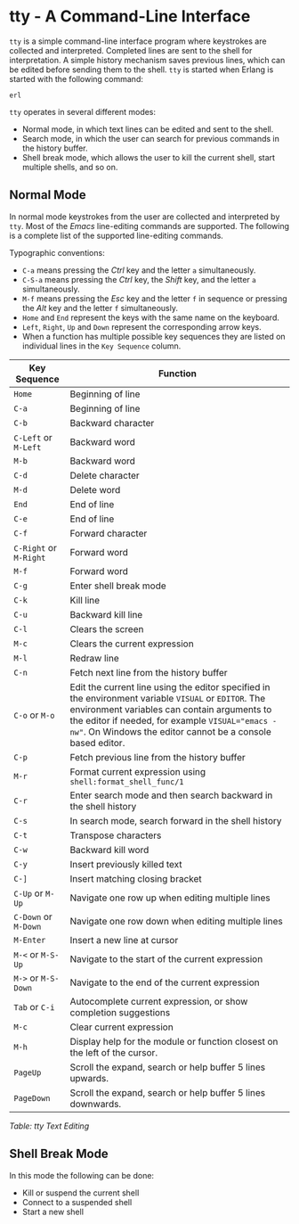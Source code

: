 <!--
%CopyrightBegin%

Copyright Ericsson AB 2023-2024. All Rights Reserved.

Licensed under the Apache License, Version 2.0 (the "License");
you may not use this file except in compliance with the License.
You may obtain a copy of the License at

    http://www.apache.org/licenses/LICENSE-2.0

Unless required by applicable law or agreed to in writing, software
distributed under the License is distributed on an "AS IS" BASIS,
WITHOUT WARRANTIES OR CONDITIONS OF ANY KIND, either express or implied.
See the License for the specific language governing permissions and
limitations under the License.

%CopyrightEnd%
-->
# tty - A Command-Line Interface

`tty` is a simple command-line interface program where keystrokes are collected
and interpreted. Completed lines are sent to the shell for interpretation. A
simple history mechanism saves previous lines, which can be edited before
sending them to the shell. `tty` is started when Erlang is started with the
following command:

```text
erl
```

`tty` operates in several different modes:

- Normal mode, in which text lines can be edited and sent to the shell.
- Search mode, in which the user can search for previous commands in the history
  buffer.
- Shell break mode, which allows the user to kill the current shell, start
  multiple shells, and so on.

## Normal Mode

In normal mode keystrokes from the user are collected and interpreted by `tty`.
Most of the _Emacs_ line-editing commands are supported. The following is a
complete list of the supported line-editing commands.

Typographic conventions:

- `C-a` means pressing the _Ctrl_ key and the letter `a` simultaneously.
- `C-S-a` means pressing the _Ctrl_ key, the _Shift_ key, and the letter `a`
  simultaneously.
- `M-f` means pressing the _Esc_ key and the letter `f` in sequence or pressing
  the _Alt_ key and the letter `f` simultaneously.
- `Home` and `End` represent the keys with the same name on the keyboard.
- `Left`, `Right`, `Up` and `Down` represent the corresponding arrow keys.
- When a function has multiple possible key sequences they are listed on
  individual lines in the `Key Sequence` column.

| Key Sequence           | Function                                                                                                                                                                                                                                                              |
| ---------------------- | --------------------------------------------------------------------------------------------------------------------------------------------------------------------------------------------------------------------------------------------------------------------- |
| `Home`                 | Beginning of line                                                                                                                                                                                                                                                     |
| `C-a`                  | Beginning of line                                                                                                                                                                                                                                                     |
| `C-b`                  | Backward character                                                                                                                                                                                                                                                    |
| `C-Left` or `M-Left`   | Backward word                                                                                                                                                                                                                                                         |
| `M-b`                  | Backward word                                                                                                                                                                                                                                                         |
| `C-d`                  | Delete character                                                                                                                                                                                                                                                      |
| `M-d`                  | Delete word                                                                                                                                                                                                                                                           |
| `End`                  | End of line                                                                                                                                                                                                                                                           |
| `C-e`                  | End of line                                                                                                                                                                                                                                                           |
| `C-f`                  | Forward character                                                                                                                                                                                                                                                     |
| `C-Right` or `M-Right` | Forward word                                                                                                                                                                                                                                                          |
| `M-f`                  | Forward word                                                                                                                                                                                                                                                          |
| `C-g`                  | Enter shell break mode                                                                                                                                                                                                                                                |
| `C-k`                  | Kill line                                                                                                                                                                                                                                                             |
| `C-u`                  | Backward kill line                                                                                                                                                                                                                                                    |
| `C-l`                  | Clears the screen                                                                                                                                                                                                                                                     |
| `M-c`                  | Clears the current expression                                                                                                                                                                                                                                         |
| `M-l`                  | Redraw line                                                                                                                                                                                                                                                           |
| `C-n`                  | Fetch next line from the history buffer                                                                                                                                                                                                                               |
| `C-o` or `M-o`         | Edit the current line using the editor specified in the environment variable `VISUAL` or `EDITOR`. The environment variables can contain arguments to the editor if needed, for example `VISUAL="emacs -nw"`. On Windows the editor cannot be a console based editor. |
| `C-p`                  | Fetch previous line from the history buffer                                                                                                                                                                                                                           |
| `M-r`                  | Format current expression using `shell:format_shell_func/1`                                                                                                                                                                                                           |
| `C-r`                  | Enter search mode and then search backward in the shell history                                                                                                                                                                                                       |
| `C-s`                  | In search mode, search forward in the shell history                                                                                                                                                                                                                   |
| `C-t`                  | Transpose characters                                                                                                                                                                                                                                                  |
| `C-w`                  | Backward kill word                                                                                                                                                                                                                                                    |
| `C-y`                  | Insert previously killed text                                                                                                                                                                                                                                         |
| `C-]`                  | Insert matching closing bracket                                                                                                                                                                                                                                       |
| `C-Up` or `M-Up`       | Navigate one row up when editing multiple lines                                                                                                                                                                                                                       |
| `C-Down` or `M-Down`   | Navigate one row down when editing multiple lines                                                                                                                                                                                                                     |
| `M-Enter`              | Insert a new line at cursor                                                                                                                                                                                                                                           |
| `M-<` or `M-S-Up`      | Navigate to the start of the current expression                                                                                                                                                                                                                       |
| `M->` or `M-S-Down`    | Navigate to the end of the current expression                                                                                                                                                                                                                         |
| `Tab` or `C-i`         | Autocomplete current expression, or show completion suggestions                                                                                                                                                                                                       |
| `M-c`                  | Clear current expression                                                                                                                                                                                                                                              |
| `M-h`                  | Display help for the module or function closest on the left of the cursor.                                                                                                                                                                                            |
| `PageUp`               | Scroll the expand, search or help buffer 5 lines upwards.                                                                                                                                                                                                             |
| `PageDown`             | Scroll the expand, search or help buffer 5 lines downwards.                                                                                                                                                                                                           |

_Table: tty Text Editing_

## Shell Break Mode

In this mode the following can be done:

- Kill or suspend the current shell
- Connect to a suspended shell
- Start a new shell
